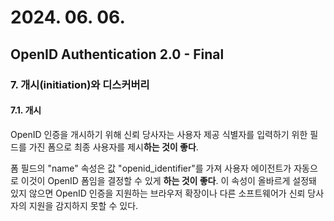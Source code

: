# 2024. 06. 06.

## OpenID Authentication 2.0 - Final

### 7. 개시(initiation)와 디스커버리

#### 7.1. 개시

OpenID 인증을 개시하기 위해 신뢰 당사자는 사용자 제공 식별자를 입력하기 위한 필드를 가진 폼으로 최종 사용자를 제시**하는 것이 좋다**.

폼 필드의 "name" 속성은 값 "openid_identifier"를 가져 사용자 에이전트가 자동으로 이것이 OpenID 폼임을 결정할 수 있게 **하는 것이 좋다**. 이 속성이 올바르게 설정돼 있지 않으면 OpenID 인증을 지원하는 브라우저 확장이나 다른 소프트웨어가 신뢰 당사자의 지원을 감지하지 못할 수 있다.